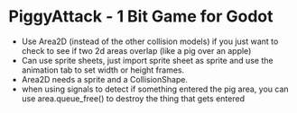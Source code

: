 # PiggyAttack - 1 Bit Game for Godot
- Use Area2D (instead of the other collision models) if you just want to check to see if two 2d areas overlap (like a pig over an apple)
- Can use sprite sheets, just import sprite sheet as sprite and use the animation tab to set width or height frames.
- Area2D needs a sprite and a CollisionShape.
- when using signals to detect if something entered the pig area, you can use area.queue_free() to destroy the thing that gets entered 
